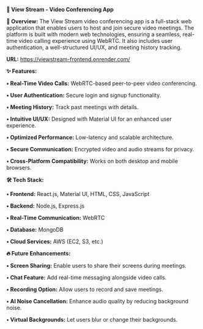 **🎥 View Stream - Video Conferencing App**

**🚀 Overview:**
The View Stream video conferencing app is a full-stack web application that enables users to host and join secure video meetings. The platform is built with modern web technologies, ensuring a seamless, real-time video calling experience using WebRTC. It also includes user authentication, a well-structured UI/UX, and meeting history tracking.

**URL:** https://viewstream-frontend.onrender.com/

**✨ Features:**

**•	Real-Time Video Calls:** WebRTC-based peer-to-peer video conferencing.

**•	User Authentication:** Secure login and signup functionality.

**•	Meeting History:** Track past meetings with details.

**•	Intuitive UI/UX:** Designed with Material UI for an enhanced user experience.

**•	Optimized Performance:** Low-latency and scalable architecture.

**•	Secure Communication:** Encrypted video and audio streams for privacy.

**•	Cross-Platform Compatibility:** Works on both desktop and mobile browsers.

**🛠️ Tech Stack:**

**•	Frontend:** React.js, Material UI, HTML, CSS, JavaScript

**•	Backend:** Node.js, Express.js

**•	Real-Time Communication:** WebRTC

**•	Database:** MongoDB

**•	Cloud Services:** AWS (EC2, S3, etc.)

**🔥 Future Enhancements:**

**•	Screen Sharing:** Enable users to share their screens during meetings.

**•	Chat Feature:** Add real-time messaging alongside video calls.

**•	Recording Option:** Allow users to record and save meetings.

**•	AI Noise Cancellation:** Enhance audio quality by reducing background noise.

**•	Virtual Backgrounds:** Let users blur or change their backgrounds.
